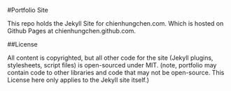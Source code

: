 #Portfolio Site

This repo holds the Jekyll Site for chienhungchen.com. Which is hosted on Github Pages at chienhungchen.github.com.


##License

All content is copyrighted, but all other code for the site (Jekyll plugins, stylesheets, script files) is open-sourced under MIT. (note, portfolio may contain code to other libraries and code that may not be open-source. This License here only applies to the Jekyll site itself.)
